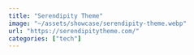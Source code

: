 ```yaml
---
title: "Serendipity Theme"
image: "~/assets/showcase/serendipity-theme.webp"
url: "https://serendipitytheme.com/"
categories: ["tech"]
---
```


